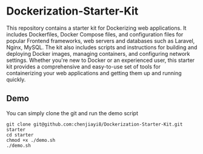 # Dockerization-Starter-Kit
 This repository contains a starter kit for Dockerizing web applications. It includes Dockerfiles, Docker Compose files, and configuration files for popular Frontend frameworks, web servers and databases such as Laravel, Nginx, MySQL. The kit also includes scripts and instructions for building and deploying Docker images, managing containers, and configuring network settings. Whether you're new to Docker or an experienced user, this starter kit provides a comprehensive and easy-to-use set of tools for containerizing your web applications and getting them up and running quickly.


## Demo
You can simply clone the git and run the demo script
```
git clone git@github.com:chenjiayi8/Dockerization-Starter-Kit.git starter
cd starter
chmod +x ./demo.sh
./demo.sh
```